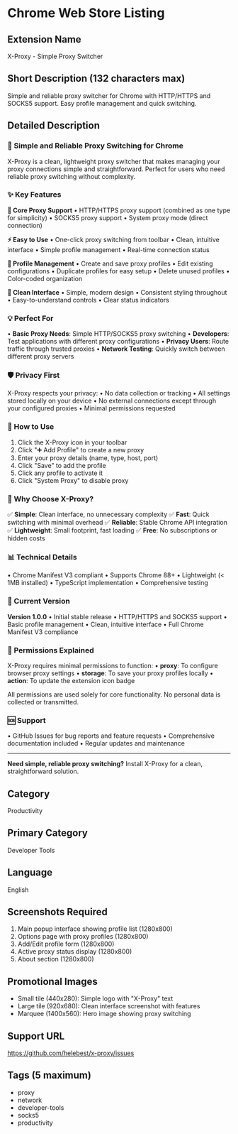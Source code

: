 # Chrome Web Store Listing

## Extension Name
X-Proxy - Simple Proxy Switcher

## Short Description (132 characters max)
Simple and reliable proxy switcher for Chrome with HTTP/HTTPS and SOCKS5 support. Easy profile management and quick switching.

## Detailed Description

### 🚀 Simple and Reliable Proxy Switching for Chrome

X-Proxy is a clean, lightweight proxy switcher that makes managing your proxy connections simple and straightforward. Perfect for users who need reliable proxy switching without complexity.

### ✨ Key Features

**🔄 Core Proxy Support**
• HTTP/HTTPS proxy support (combined as one type for simplicity)
• SOCKS5 proxy support
• System proxy mode (direct connection)

**⚡ Easy to Use**
• One-click proxy switching from toolbar
• Clean, intuitive interface
• Simple profile management
• Real-time connection status

**📝 Profile Management**
• Create and save proxy profiles
• Edit existing configurations
• Duplicate profiles for easy setup
• Delete unused profiles
• Color-coded organization

**🎨 Clean Interface**
• Simple, modern design
• Consistent styling throughout
• Easy-to-understand controls
• Clear status indicators

### 💡 Perfect For

• **Basic Proxy Needs**: Simple HTTP/SOCKS5 proxy switching
• **Developers**: Test applications with different proxy configurations
• **Privacy Users**: Route traffic through trusted proxies
• **Network Testing**: Quickly switch between different proxy servers

### 🛡️ Privacy First

X-Proxy respects your privacy:
• No data collection or tracking
• All settings stored locally on your device
• No external connections except through your configured proxies
• Minimal permissions requested

### 📱 How to Use

1. Click the X-Proxy icon in your toolbar
2. Click "➕ Add Profile" to create a new proxy
3. Enter your proxy details (name, type, host, port)
4. Click "Save" to add the profile
5. Click any profile to activate it
6. Click "System Proxy" to disable proxy

### 🌟 Why Choose X-Proxy?

✅ **Simple**: Clean interface, no unnecessary complexity
✅ **Fast**: Quick switching with minimal overhead
✅ **Reliable**: Stable Chrome API integration
✅ **Lightweight**: Small footprint, fast loading
✅ **Free**: No subscriptions or hidden costs

### 📊 Technical Details

• Chrome Manifest V3 compliant
• Supports Chrome 88+
• Lightweight (< 1MB installed)
• TypeScript implementation
• Comprehensive testing

### 🔄 Current Version

**Version 1.0.0**
• Initial stable release
• HTTP/HTTPS and SOCKS5 support
• Basic profile management
• Clean, intuitive interface
• Full Chrome Manifest V3 compliance

### 📝 Permissions Explained

X-Proxy requires minimal permissions to function:
• **proxy**: To configure browser proxy settings
• **storage**: To save your proxy profiles locally
• **action**: To update the extension icon badge

All permissions are used solely for core functionality. No personal data is collected or transmitted.

### 🆘 Support

• GitHub Issues for bug reports and feature requests
• Comprehensive documentation included
• Regular updates and maintenance

---

**Need simple, reliable proxy switching?** Install X-Proxy for a clean, straightforward solution.

## Category
Productivity

## Primary Category
Developer Tools

## Language
English

## Screenshots Required
1. Main popup interface showing profile list (1280x800)
2. Options page with proxy profiles (1280x800)
3. Add/Edit profile form (1280x800)
4. Active proxy status display (1280x800)
5. About section (1280x800)

## Promotional Images
- Small tile (440x280): Simple logo with "X-Proxy" text
- Large tile (920x680): Clean interface screenshot with features
- Marquee (1400x560): Hero image showing proxy switching

## Support URL
https://github.com/helebest/x-proxy/issues

## Tags (5 maximum)
- proxy
- network
- developer-tools
- socks5
- productivity
